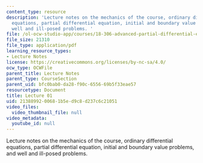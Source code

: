 ```yaml
---
content_type: resource
description: 'Lecture notes on the mechanics of the course, ordinary differential
  equations, partial differential equation, initial and boundary value problems, and
  well and ill-posed problems. '
file: /ol-ocw-studio-app/courses/18-306-advanced-partial-differential-equations-with-applications-fall-2009/2138899200681b5ed9c8d237c6c21051_MIT18_306f09_lec01.pdf
file_size: 21310
file_type: application/pdf
learning_resource_types:
- Lecture Notes
license: https://creativecommons.org/licenses/by-nc-sa/4.0/
ocw_type: OCWFile
parent_title: Lecture Notes
parent_type: CourseSection
parent_uid: bfc0bab0-da28-f90c-6556-69b5f33eae57
resourcetype: Document
title: Lecture 01
uid: 21388992-0068-1b5e-d9c8-d237c6c21051
video_files:
  video_thumbnail_file: null
video_metadata:
  youtube_id: null
---
```

Lecture notes on the mechanics of the course, ordinary differential equations, partial differential equation, initial and boundary value problems, and well and ill-posed problems. 